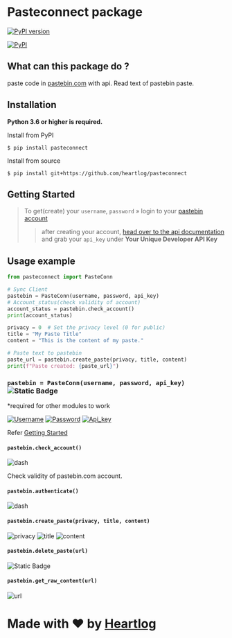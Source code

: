 # Pasteconnect package

[![PyPI version](https://badge.fury.io/py/pasteconnect.svg)](https://badge.fury.io/py/pasteconnect)

[![PyPI](https://img.shields.io/pypi/v/pasteconnect?style=flat-square)](https://pypi.org/project/pasteconnect/)
## What can this package do ?
paste code in [pastebin.com]() with api.
Read text of pastebin paste.

## Installation
**Python 3.6 or higher is required.**

Install from PyPI
```shell
$ pip install pasteconnect
```

Install from source
```shell
$ pip install git+https://github.com/heartlog/pasteconnect
```
## Getting Started
> To get(create) your `username`, `password` » login to your [pastebin account](https://pastebin.com/signup)
>> after creating your account, [head over to the api documentation](https://pastebin.com/doc_api) and grab your `api_key` under __Your Unique Developer API Key__

## Usage example
```py
from pasteconnect import PasteConn

# Sync Client
pastebin = PasteConn(username, password, api_key)
# Account_status(check validity of account)
account_status = pastebin.check_account()
print(account_status)

privacy = 0  # Set the privacy level (0 for public)
title = "My Paste Title"
content = "This is the content of my paste."

# Paste text to pastebin
paste_url = pastebin.create_paste(privacy, title, content)
print(f"Paste created: {paste_url}")
```

### `pastebin = PasteConn(username, password, api_key)` ![Static Badge](https://img.shields.io/badge/Required-eb2525)
 *required for other modules to work
 
[![Username](https://img.shields.io/badge/Username-blue)](#getting-started)
[![Password](https://img.shields.io/badge/password-blue)](#getting-started)
[![Api_key](https://img.shields.io/badge/api__key-blue)](#getting-started)

Refer [Getting Started](#getting-started)

#### `pastebin.check_account()`
![dash](https://img.shields.io/badge/-----grey)

Check validity of pastebin.com account.

#### `pastebin.authenticate()`
![dash](https://img.shields.io/badge/-----grey)

#### `pastebin.create_paste(privacy, title, content)`
![privacy](https://img.shields.io/badge/privacy-pink)
![title](https://img.shields.io/badge/title-blue)
![content](https://img.shields.io/badge/content-purple)

#### `pastebin.delete_paste(url)`
![Static Badge](https://img.shields.io/badge/url-blue)

#### `pastebin.get_raw_content(url)`

![url](https://img.shields.io/badge/url-purple)

# Made with ❤️ by [Heartlog](https://github.com/heartlog/)